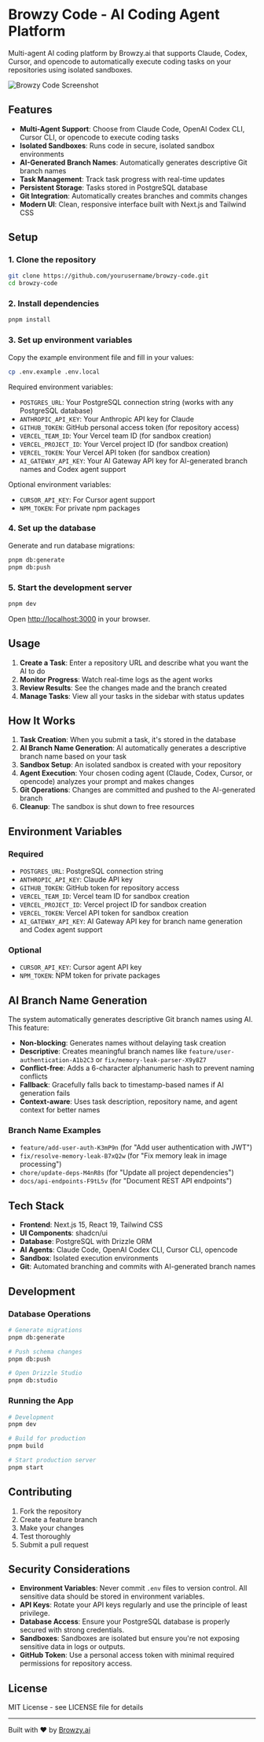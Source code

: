 # Browzy Code - AI Coding Agent Platform

Multi-agent AI coding platform by Browzy.ai that supports Claude, Codex, Cursor, and opencode to automatically execute coding tasks on your repositories using isolated sandboxes.

![Browzy Code Screenshot](screenshot.png)

## Features

- **Multi-Agent Support**: Choose from Claude Code, OpenAI Codex CLI, Cursor CLI, or opencode to execute coding tasks
- **Isolated Sandboxes**: Runs code in secure, isolated sandbox environments
- **AI-Generated Branch Names**: Automatically generates descriptive Git branch names
- **Task Management**: Track task progress with real-time updates
- **Persistent Storage**: Tasks stored in PostgreSQL database
- **Git Integration**: Automatically creates branches and commits changes
- **Modern UI**: Clean, responsive interface built with Next.js and Tailwind CSS

## Setup

### 1. Clone the repository

```bash
git clone https://github.com/yourusername/browzy-code.git
cd browzy-code
```

### 2. Install dependencies

```bash
pnpm install
```

### 3. Set up environment variables

Copy the example environment file and fill in your values:

```bash
cp .env.example .env.local
```

Required environment variables:

- `POSTGRES_URL`: Your PostgreSQL connection string (works with any PostgreSQL database)
- `ANTHROPIC_API_KEY`: Your Anthropic API key for Claude
- `GITHUB_TOKEN`: GitHub personal access token (for repository access)
- `VERCEL_TEAM_ID`: Your Vercel team ID (for sandbox creation)
- `VERCEL_PROJECT_ID`: Your Vercel project ID (for sandbox creation)
- `VERCEL_TOKEN`: Your Vercel API token (for sandbox creation)
- `AI_GATEWAY_API_KEY`: Your AI Gateway API key for AI-generated branch names and Codex agent support

Optional environment variables:

- `CURSOR_API_KEY`: For Cursor agent support
- `NPM_TOKEN`: For private npm packages

### 4. Set up the database

Generate and run database migrations:

```bash
pnpm db:generate
pnpm db:push
```

### 5. Start the development server

```bash
pnpm dev
```

Open [http://localhost:3000](http://localhost:3000) in your browser.

## Usage

1. **Create a Task**: Enter a repository URL and describe what you want the AI to do
2. **Monitor Progress**: Watch real-time logs as the agent works
3. **Review Results**: See the changes made and the branch created
4. **Manage Tasks**: View all your tasks in the sidebar with status updates

## How It Works

1. **Task Creation**: When you submit a task, it's stored in the database
2. **AI Branch Name Generation**: AI automatically generates a descriptive branch name based on your task
3. **Sandbox Setup**: An isolated sandbox is created with your repository
4. **Agent Execution**: Your chosen coding agent (Claude, Codex, Cursor, or opencode) analyzes your prompt and makes changes
5. **Git Operations**: Changes are committed and pushed to the AI-generated branch
6. **Cleanup**: The sandbox is shut down to free resources

## Environment Variables

### Required

- `POSTGRES_URL`: PostgreSQL connection string
- `ANTHROPIC_API_KEY`: Claude API key
- `GITHUB_TOKEN`: GitHub token for repository access
- `VERCEL_TEAM_ID`: Vercel team ID for sandbox creation
- `VERCEL_PROJECT_ID`: Vercel project ID for sandbox creation
- `VERCEL_TOKEN`: Vercel API token for sandbox creation
- `AI_GATEWAY_API_KEY`: AI Gateway API key for branch name generation and Codex agent support

### Optional

- `CURSOR_API_KEY`: Cursor agent API key
- `NPM_TOKEN`: NPM token for private packages

## AI Branch Name Generation

The system automatically generates descriptive Git branch names using AI. This feature:

- **Non-blocking**: Generates names without delaying task creation
- **Descriptive**: Creates meaningful branch names like `feature/user-authentication-A1b2C3` or `fix/memory-leak-parser-X9y8Z7`
- **Conflict-free**: Adds a 6-character alphanumeric hash to prevent naming conflicts
- **Fallback**: Gracefully falls back to timestamp-based names if AI generation fails
- **Context-aware**: Uses task description, repository name, and agent context for better names

### Branch Name Examples

- `feature/add-user-auth-K3mP9n` (for "Add user authentication with JWT")
- `fix/resolve-memory-leak-B7xQ2w` (for "Fix memory leak in image processing")
- `chore/update-deps-M4nR8s` (for "Update all project dependencies")
- `docs/api-endpoints-F9tL5v` (for "Document REST API endpoints")

## Tech Stack

- **Frontend**: Next.js 15, React 19, Tailwind CSS
- **UI Components**: shadcn/ui
- **Database**: PostgreSQL with Drizzle ORM
- **AI Agents**: Claude Code, OpenAI Codex CLI, Cursor CLI, opencode
- **Sandbox**: Isolated execution environments
- **Git**: Automated branching and commits with AI-generated branch names

## Development

### Database Operations

```bash
# Generate migrations
pnpm db:generate

# Push schema changes
pnpm db:push

# Open Drizzle Studio
pnpm db:studio
```

### Running the App

```bash
# Development
pnpm dev

# Build for production
pnpm build

# Start production server
pnpm start
```

## Contributing

1. Fork the repository
2. Create a feature branch
3. Make your changes
4. Test thoroughly
5. Submit a pull request

## Security Considerations

- **Environment Variables**: Never commit `.env` files to version control. All sensitive data should be stored in environment variables.
- **API Keys**: Rotate your API keys regularly and use the principle of least privilege.
- **Database Access**: Ensure your PostgreSQL database is properly secured with strong credentials.
- **Sandboxes**: Sandboxes are isolated but ensure you're not exposing sensitive data in logs or outputs.
- **GitHub Token**: Use a personal access token with minimal required permissions for repository access.

## License

MIT License - see LICENSE file for details

---

Built with ❤️ by [Browzy.ai](https://browzy.ai)